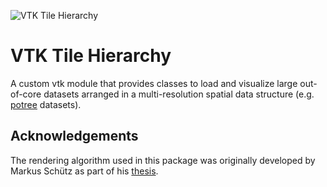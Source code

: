 ![VTK Tile Hierarchy](example.png)


# VTK Tile Hierarchy

A custom vtk module that provides classes to load and visualize large out-of-core datasets 
arranged in a multi-resolution spatial data structure (e.g. [potree](https://github.com/potree/potree) datasets).

## Acknowledgements
The rendering algorithm used in this package was originally developed by Markus Schütz as part of his 
[thesis](https://www.cg.tuwien.ac.at/research/publications/2016/SCHUETZ-2016-POT/SCHUETZ-2016-POT-thesis.pdf).

